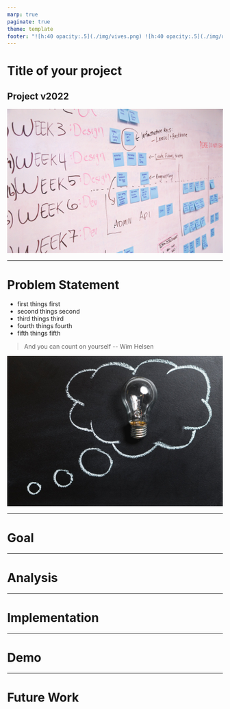 ```yaml
---
marp: true
paginate: true
theme: template
footer: "![h:40 opacity:.5](./img/vives.png) ![h:40 opacity:.5](./img/devbit_rocket.png)"
---
```


# <!-- fit --> Title of your project

## Project v2022

<!-- Marp is a Markdown based presentation tool. Its syntax is Markdown extended with some additional features. Most importantly, each slide starts with three dashes, i.e. --- More information on Marp syntax can be found at: https://marpit.marp.app/markdown.-->

![bg right](./img/project.jpg)

---

# Problem Statement

<!-- 
- What problem is the project trying to solve?
- What is the context of the problem?
- What is special about the project?

*(use a figure if possible)*
-->

- first things first
- second things second
- third things third
- fourth things fourth
- fifth things fifth

> And you can count on yourself
> -- Wim Helsen

![bg right fit](./img/idea.jpg)

---

# Goal

<!-- 
- What is the main goal of the project?
- What are secondary goals of the project?

*(use a figure if possible)*

-->

---

# Analysis

<!-- 
- What are the constraints of the problem?
- Which criteria are important, which are nice to have?
- Which technological solutions exist for these constraints / criteria?
- Which technological solution is the best and why?

*(use a figure if possible)* 
-->

---

# Implementation

<!--
- Provide an overview of your solution. *(definitely use a figure)*
- Clearly explain all major components of the solution.
- Also explain how the major components interact.
-->

---

# Demo

<!--
- Show your results.
-->

---

# Future Work

<!-- 
- What are the goals for the next sprint?
- Who is going to do what?
- If this is the last sprint, describe what could be improved or what you could do if you had more time.
 -->
